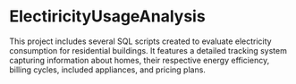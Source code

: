 # ElectiricityUsageAnalysis
This project includes several SQL scripts created to evaluate electricity consumption for residential buildings. It features a detailed tracking system capturing information about homes, their respective energy efficiency, billing cycles, included appliances, and pricing plans.
